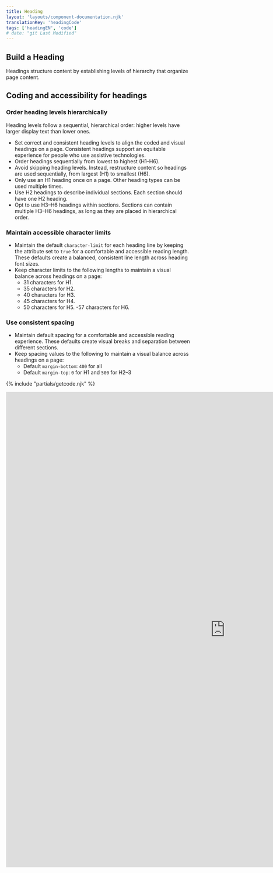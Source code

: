 ```yaml
---
title: Heading
layout: 'layouts/component-documentation.njk'
translationKey: 'headingCode'
tags: ['headingEN', 'code']
# date: "git Last Modified"
---
```


## Build a Heading

Headings structure content by establishing levels of hierarchy that organize page content.

## Coding and accessibility for headings

### Order heading levels hierarchically

Heading levels follow a sequential, hierarchical order: higher levels have larger display text than lower ones.

- Set correct and consistent heading levels to align the coded and visual headings on a page. Consistent headings support an equitable experience for people who use assistive technologies.
- Order headings sequentially from lowest to highest (H1–H6).
- Avoid skipping heading levels. Instead, restructure content so headings are used sequentially, from largest (H1) to smallest (H6).
- Only use an H1 heading once on a page. Other heading types can be used multiple times.
- Use H2 headings to describe individual sections. Each section should have one H2 heading.
- Opt to use H3–H6 headings within sections. Sections can contain multiple H3–H6 headings, as long as they are placed in hierarchical order.

### Maintain accessible character limits

- Maintain the default `character-limit` for each heading line by keeping the attribute set to `true` for a comfortable and accessible reading length. These defaults create a balanced, consistent line length across heading font sizes.
- Keep character limits to the following lengths to maintain a visual balance across headings on a page:
  - 31 characters for H1.
  - 35 characters for H2.
  - 40 characters for H3.
  - 45 characters for H4.
  - 50 characters for H5.
    -57 characters for H6.

### Use consistent spacing

- Maintain default spacing for a comfortable and accessible reading experience. These defaults create visual breaks and separation between different sections.
- Keep spacing values to the following to maintain a visual balance across headings on a page:
  - Default `margin-bottom`: `400` for all
  - Default `margin-top`: `0` for H1 and `500` for H2–3

{% include "partials/getcode.njk" %}

<iframe
  title="Overview of gcds-heading properties and events."
  src="https://cds-snc.github.io/gcds-components/iframe.html?viewMode=docs&demo=true&singleStory=true&id=components-heading--events-properties"
  width="1200"
  height="1300"
  style="display: block; margin: 0 auto;"
  frameBorder="0"
  allow="clipboard-write"
></iframe>
